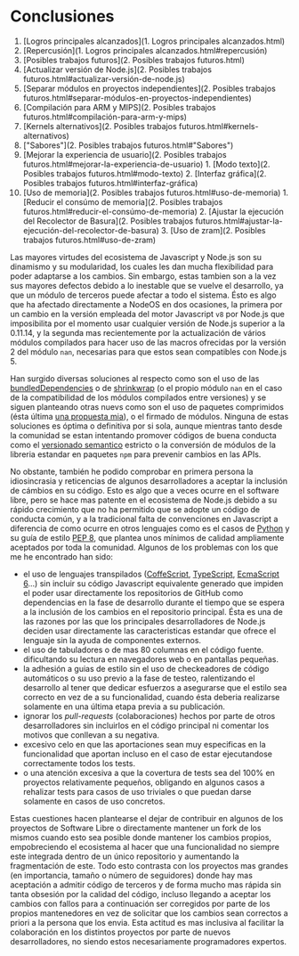 # Conclusiones

1. [Logros principales alcanzados](1. Logros principales alcanzados.html)
  1. [Repercusión](1. Logros principales alcanzados.html#repercusión)
2. [Posibles trabajos futuros](2. Posibles trabajos futuros.html)
  1. [Actualizar versión de Node.js](2. Posibles trabajos futuros.html#actualizar-versión-de-node.js)
  2. [Separar módulos en proyectos independientes](2. Posibles trabajos futuros.html#separar-módulos-en-proyectos-independientes)
  3. [Compilación para ARM y MIPS](2. Posibles trabajos futuros.html#compilación-para-arm-y-mips)
  4. [Kernels alternativos](2. Posibles trabajos futuros.html#kernels-alternativos)
  5. ["Sabores"](2. Posibles trabajos futuros.html#"Sabores")
  6. [Mejorar la experiencia de usuario](2. Posibles trabajos futuros.html#mejorar-la-experiencia-de-usuario)
    1. [Modo texto](2. Posibles trabajos futuros.html#modo-texto)
    2. [Interfaz gráfica](2. Posibles trabajos futuros.html#interfaz-gráfica)
  7. [Uso de memoria](2. Posibles trabajos futuros.html#uso-de-memoria)
    1. [Reducir el consúmo de memoria](2. Posibles trabajos futuros.html#reducir-el-consúmo-de-memoria)
    2. [Ajustar la ejecución del Recolector de Basura](2. Posibles trabajos futuros.html#ajustar-la-ejecución-del-recolector-de-basura)
    3. [Uso de zram](2. Posibles trabajos futuros.html#uso-de-zram)


Las mayores virtudes del ecosistema de Javascript y Node.js son su dinamismo y
su modularidad, los cuales les dan mucha flexibilidad para poder adaptarse a los
cambios. Sin embargo, estas tambien son a la vez sus mayores defectos debido a
lo inestable que se vuelve el desarrollo, ya que un módulo de terceros puede
afectar a todo el sistema. Ésto es algo que ha afectado directamente a NodeOS en
dos ocasiones, la primera por un cambio en la versión empleada del motor
Javascript `v8` por Node.js que imposibilita por el momento usar cualquier
versión de Node.js superior a la 0.11.14, y la segunda mas recientemente por la
actualización de vários módulos compilados para hacer uso de las macros
ofrecidas por la versión 2 del módulo `nan`, necesarias para que estos sean
compatibles con Node.js 5.

Han surgido diversas soluciones al respecto como son el uso de las
[bundledDependencies](https://docs.npmjs.com/files/package.json#bundleddependencies)
o de [shrinkwrap](https://docs.npmjs.com/cli/shrinkwrap) (o el propio módulo
`nan` en el caso de la compatibilidad de los módulos compilados entre versiones)
y se siguen planteando otras nuevs como son el uso de paquetes comprimidos (ésta
última [una propuesta mia](https://github.com/nodejs/node/issues/1278)), o el
firmado de módulos. Ninguna de estas soluciones es óptima o definitiva por si
sola, aunque mientras tanto desde la comunidad se estan intentando promover
códigos de buena conducta como el [versionado semantico](http://semver.org)
estricto o la conversión de módulos de la libreria estandar en paquetes `npm`
para prevenir cambios en las APIs.

No obstante, también he podido comprobar en primera persona la idiosincrasia y
reticencias de algunos desarrolladores a aceptar la inclusión de cámbios en su
código. Esto es algo que a veces ocurre en el software libre, pero se hace mas
patente en el ecosistema de Node.js debido a su rápido crecimiento que no ha
permitido que se adopte un código de conducta común, y a la tradicional falta
de convenciones en Javascript a diferencia de como ocurre en otros lenguajes
como es el casos de [Python](https://www.python.org) y su guía de estilo
[PEP 8](https://www.python.org/dev/peps/pep-0008), que plantea unos mínimos de
calidad ampliamente aceptados por toda la comunidad. Algunos de los problemas
con los que me he encontrado han sido:

* el uso de lenguajes transpilados ([CoffeScript](http://coffeescript.org),
  [TypeScript](http://www.typescriptlang.org), [EcmaScript 6](http://babeljs.io)...)
  sin incluir su código Javascript equivalente generado que impiden el poder
  usar directamente los repositorios de GitHub como dependencias en la fase de
  desarrollo durante el tiempo que se espera a la inclusión de los cambios en el
  repositorio principal. Ésta es una de las razones por las que los principales
  desarrolladores de Node.js deciden usar directamente las caracteristicas
  estandar que ofrece el lenguaje sin la ayuda de componentes externos.
* el uso de tabuladores o de mas 80 columnas en el código fuente. dificultando
  su lectura en navegadores web o en pantallas pequeñas.
* la adhesión a guias de estilo sin el uso de checkeadores de código automáticos
  o su uso previo a la fase de testeo, ralentizando el desarrollo al tener que
  dedicar esfuerzos a asegurarse que el estilo sea correcto en vez de a su
  funcionalidad, cuando ésta deberia realizarse solamente  en una última etapa
  previa a su publicación.
* ignorar los *pull-requests* (colaboraciones) hechos por parte de otros
  desarrolladores sin incluirlos en el código principal ni comentar los motivos
  que conllevan a su negativa.
* excesivo celo en que las aportaciones sean muy especificas en la funcionalidad
  que aportan incluso en el caso de estar ejecutandose correctamente todos los
  tests.
* o una atención excesiva a que la covertura de tests sea del 100% en proyectos
  relativamente pequeños, obligando en algunos casos a rehalizar tests para
  casos de uso triviales o que puedan darse solamente en casos de uso concretos.

Estas cuestiones hacen plantearse el dejar de contribuir en algunos de los
proyectos de Software Libre o directamente mantener un fork de los mismos cuando
esto sea posible donde mantener los cambios propios, empobreciendo el ecosistema
al hacer que una funcionalidad no siempre este integrada dentro de un único
repositorio y aumentando la fragmentación de este. Todo esto contrasta con los
proyectos mas grandes (en importancia, tamaño o número de seguidores) donde hay
mas aceptación a admitir código de terceros y de forma mucho mas rápida sin
tanta obsesión por la calidad del código, incluso llegando a aceptar los cambios
con fallos para a continuación ser corregidos por parte de los propios
mantenedores en vez de solicitar que los cambios sean correctos a priori a la
persona que los envia. Esta actitud es mas inclusiva al facilitar la
colaboración en los distintos proyectos por parte de nuevos desarrolladores, no
siendo estos necesariamente programadores expertos.
